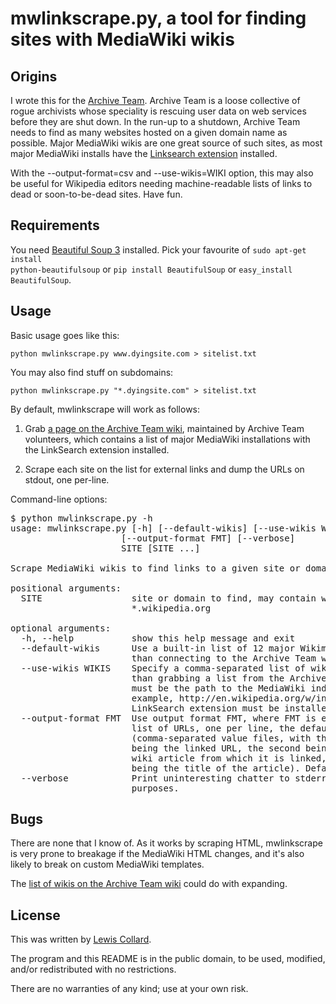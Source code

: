 mwlinkscrape.py, a tool for finding sites with MediaWiki wikis
==============================================================

Origins
-------

I wrote this for the [Archive Team](http://www.archiveteam.org).
Archive Team is a loose collective of rogue archivists whose
speciality is rescuing user data on web services before they are
shut down. In the run-up to a shutdown, Archive Team needs to
find as many websites hosted on a given domain name as possible.
Major MediaWiki wikis are one great source of such sites, as
most major MediaWiki installs have the
[Linksearch extension](http://www.mediawiki.org/wiki/Extension:LinkSearch)
installed.

With the --output-format=csv and --use-wikis=WIKI option, this
may also be useful for Wikipedia editors needing machine-readable
lists of links to dead or soon-to-be-dead sites. Have fun.

Requirements
------------

You need [Beautiful Soup 3](http://www.crummy.com/software/BeautifulSoup/)
installed. Pick your favourite of
<code>sudo apt-get install python-beautifulsoup</code> or
<code>pip install BeautifulSoup</code> or
<code>easy_install BeautifulSoup</code>.

Usage
-----

Basic usage goes like this:

	python mwlinkscrape.py www.dyingsite.com > sitelist.txt

You may also find stuff on subdomains:
 
	python mwlinkscrape.py "*.dyingsite.com" > sitelist.txt

By default, mwlinkscrape will work as follows:

1. Grab [a page on the Archive Team wiki](http://archiveteam.org/index.php?title=List_of_major_MediaWiki_wikis_with_the_LinkSearch_extension), maintained by Archive Team
   volunteers, which contains a list of major MediaWiki installations
   with the LinkSearch extension installed.

2. Scrape each site on the list for external links and dump the
   URLs on stdout, one per-line.

Command-line options:

<pre>
$ python mwlinkscrape.py -h
usage: mwlinkscrape.py [-h] [--default-wikis] [--use-wikis WIKIS]
                     [--output-format FMT] [--verbose]
                     SITE [SITE ...]

Scrape MediaWiki wikis to find links to a given site or domain.

positional arguments:
  SITE                 site or domain to find, may contain wildcards such as
                       *.wikipedia.org

optional arguments:
  -h, --help           show this help message and exit
  --default-wikis      Use a built-in list of 12 major Wikimedia wikis, rather
                       than connecting to the Archive Team wiki to get a list.
  --use-wikis WIKIS    Specify a comma-separated list of wikis to use, rather
                       than grabbing a list from the Archive Team wiki. This
                       must be the path to the MediaWiki index.php script (for
                       example, http://en.wikipedia.org/w/index.php). The
                       LinkSearch extension must be installed on the site.
  --output-format FMT  Use output format FMT, where FMT is either "txt" (plain
                       list of URLs, one per line, the default) or "csv"
                       (comma-separated value files, with the first column
                       being the linked URL, the second being the URL of the
                       wiki article from which it is linked, and the third
                       being the title of the article). Default is "txt".
  --verbose            Print uninteresting chatter to stderr for debugging
                       purposes.
</pre>

Bugs
----
There are none that I know of. As it works by scraping HTML,
mwlinkscrape is very prone to breakage if the MediaWiki HTML
changes, and it's also likely to break on custom MediaWiki
templates.

The [list of wikis on the Archive Team wiki](http://archiveteam.org/index.php?title=List_of_major_MediaWiki_wikis_with_the_LinkSearch_extension)
could do with expanding.

License
-------
This was written by [Lewis Collard](http://lewiscollard.com).

The program and this README is in the public domain, to be used,
modified, and/or redistributed with no restrictions.

There are no warranties of any kind; use at your own risk.
